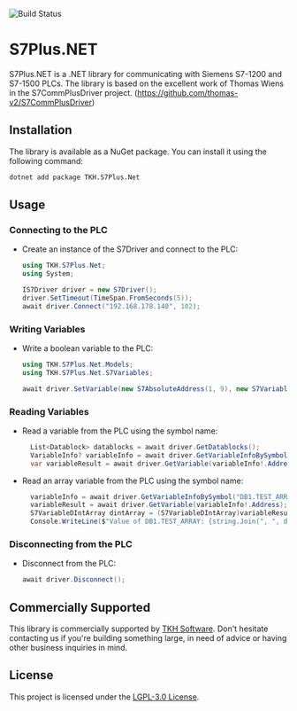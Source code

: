 ![Build Status](https://github.com/tkh-software/s7plus.net/actions/workflows/build.yml/badge.svg)

# S7Plus.NET

S7Plus.NET is a .NET library for communicating with Siemens S7-1200 and S7-1500 PLCs.
The library is based on the excellent work of Thomas Wiens in the S7CommPlusDriver project.
(https://github.com/thomas-v2/S7CommPlusDriver)

## Installation

The library is available as a NuGet package. You can install it using the following command:

```bash
dotnet add package TKH.S7Plus.Net
```

## Usage

### Connecting to the PLC

- Create an instance of the S7Driver and connect to the PLC:

  ```csharp
  using TKH.S7Plus.Net;
  using System;

  IS7Driver driver = new S7Driver();
  driver.SetTimeout(TimeSpan.FromSeconds(5));
  await driver.Connect("192.168.178.140", 102);
  ```

### Writing Variables

- Write a boolean variable to the PLC:

  ```csharp
  using TKH.S7Plus.Net.Models;
  using TKH.S7Plus.Net.S7Variables;

  await driver.SetVariable(new S7AbsoluteAddress(1, 9), new S7VariableBool(true));
  ```

### Reading Variables

- Read a variable from the PLC using the symbol name:

  ```csharp
    List<Datablock> datablocks = await driver.GetDatablocks();
    VariableInfo? variableInfo = await driver.GetVariableInfoBySymbol("DB1.TEST_DINT", datablocks);
    var variableResult = await driver.GetVariable(variableInfo!.Address);
  ```

- Read an array variable from the PLC using the symbol name:

  ```csharp
    variableInfo = await driver.GetVariableInfoBySymbol("DB1.TEST_ARRAY", datablocks);
    variableResult = await driver.GetVariable(variableInfo!.Address);
    S7VariableDIntArray dintArray = (S7VariableDIntArray)variableResult;
    Console.WriteLine($"Value of DB1.TEST_ARRAY: {string.Join(", ", dintArray.Value)}");
  ```

### Disconnecting from the PLC

- Disconnect from the PLC:

  ```csharp
  await driver.Disconnect();
  ```

## Commercially Supported

This library is commercially supported by [TKH Software](https://tkh-software.com/).
Don't hesitate contacting us if you're building something large, in need of advice or having other business inquiries in mind.

## License

This project is licensed under the [LGPL-3.0 License](./LICENSE).
